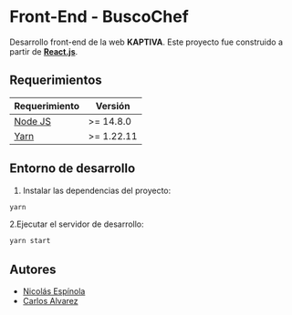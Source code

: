 # Front-End - BuscoChef

Desarrollo front-end de la web **KAPTIVA**.
Este proyecto fue construido a partir de **[React.js](https://github.com/facebook/create-react-app)**.

## Requerimientos

| Requerimiento                     | Versión    |
| --------------------------------- | ---------- |
| [Node JS](https://nodejs.org/es/) | >= 14.8.0  |
| [Yarn](https://yarnpkg.com/)      | >= 1.22.11 |

## Entorno de desarrollo

1. Instalar las dependencias del proyecto:

```cmd
yarn
```

2.Ejecutar el servidor de desarrollo:

```cmd
yarn start
```

## Autores

-   [Nicolás Espínola](https://gitlab.com/nicolasespinolaxcx)
-   [Carlos Alvarez](https://gitlab.com/nicolasespinolaxcx)
